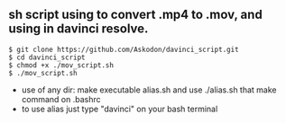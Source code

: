 ## sh script using to convert .mp4 to .mov, and using in davinci resolve.
```
$ git clone https://github.com/Askodon/davinci_script.git
$ cd davinci_script
$ chmod +x ./mov_script.sh
$ ./mov_script.sh
```
*   use of any dir: make executable alias.sh and use ./alias.sh that make command on .bashrc
*   to use alias just type "davinci" on your bash terminal


